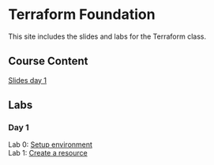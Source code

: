 # Terraform Foundation

This site includes the slides and labs for the Terraform class.

## Course Content   
[Slides day 1](https://www.dropbox.com/s/1j61f6p8f4x5ion/Day%201%20-%20Terraform.pdf?dl=0)   


## Labs
### Day 1   
Lab 0: [Setup environment](labs/lab-setup/)   
Lab 1: [Create a resource](labs/tf-first-instance)   

